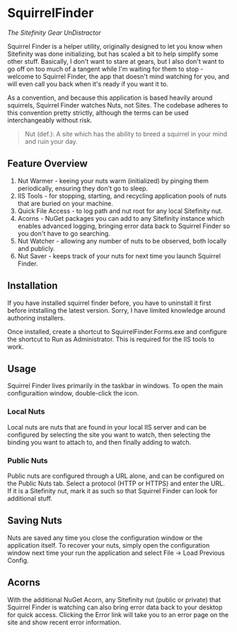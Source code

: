 # SquirrelFinder
*The Sitefinity Gear UnDistractor* 

Squirrel Finder is a helper utility, originally designed to let you know when Sitefinity was done initializing, but has scaled a bit to help simplify some other stuff.  Basically, I don't want to stare at gears, but I also don't want to go off on too much of a tangent while I'm waiting for them to stop - welcome to Squirrel Finder, the app that doesn't mind watching for you, and will even call you back when it's ready if you want it to.

As a convention, and because this application is based heavily around squirrels, Squirrel Finder watches Nuts, not Sites.  The codebase adheres to this convention pretty strictly, although the terms can be used interchangeably without risk.

> Nut (def.): A site which has the ability to breed a squirrel in your mind and ruin your day.

## Feature Overview
1. Nut Warmer - keeing your nuts warm (initialized) by pinging them periodically, ensuring they don't go to sleep.
2. IIS Tools - for stopping, starting, and recycling application pools of nuts that are buried on your machine.
3. Quick File Access - to log path and nut root for any local Sitefinity nut.
4. Acorns - NuGet packages you can add to any Sitefinity instance which enables advanced logging, bringing error data back to Squirrel Finder so you don't have to go searching.
4. Nut Watcher - allowing any number of nuts to be observed, both locally and publicly.
5. Nut Saver - keeps track of your nuts for next time you launch Squirrel Finder.

## Installation
If you have installed squirrel finder before, you have to uninstall it first before intstalling the latest version.  Sorry, I have limited knowledge around authoring installers.

Once installed, create a shortcut to SquirrelFinder.Forms.exe and configure the shortcut to Run as Administrator.  This is required for the IIS tools to work.

## Usage
Squirrel Finder lives primarily in the taskbar in windows.  To open the main configuraition window, double-click the icon.

### Local Nuts
Local nuts are nuts that are found in your local IIS server and can be configured by selecting the site you want to watch, then selecting the binding you want to attach to, and then finally adding to watch.  

### Public Nuts
Public nuts are configured through a URL alone, and can be configured on the Public Nuts tab.  Select a protocol (HTTP or HTTPS) and enter the URL.  If it is a Sitefinity nut, mark it as such so that Squirrel Finder can look for additional stuff.

## Saving Nuts
Nuts are saved any time you close the configuration window or the application itself.  To recover your nuts, simply open the configuration window next time your run the application and select File -> Load Previous Config.

## Acorns
With the additional NuGet Acorn, any Sitefinity nut (public or private) that Squirrel Finder is watching can also bring error data back to your desktop for quick access.  Clicking the Error link will take you to an error page on the site and show recent error information.